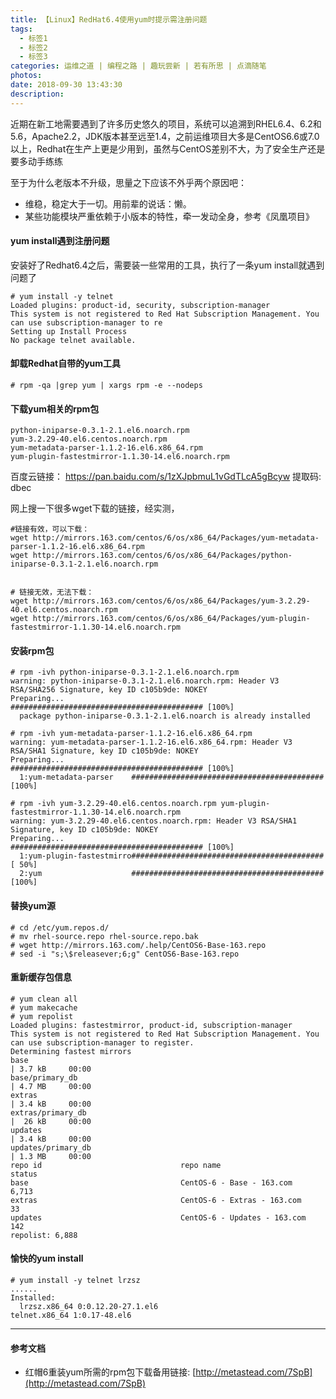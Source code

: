 ```yaml
---
title: 【Linux】RedHat6.4使用yum时提示需注册问题
tags:
  - 标签1
  - 标签2
  - 标签3
categories: 运维之道 | 编程之路 | 趣玩尝新 | 若有所思 | 点滴随笔
photos: 
date: 2018-09-30 13:43:30
description:
---
```


近期在新工地需要遇到了许多历史悠久的项目，系统可以追溯到RHEL6.4、6.2和5.6，Apache2.2，JDK版本甚至远至1.4，之前运维项目大多是CentOS6.6或7.0以上，Redhat在生产上更是少用到，虽然与CentOS差别不大，为了安全生产还是要多动手练练

至于为什么老版本不升级，思量之下应该不外乎两个原因吧：

* 维稳，稳定大于一切。用前辈的说话：懒。
* 某些功能模块严重依赖于小版本的特性，牵一发动全身，参考《凤凰项目》

#### yum install遇到注册问题

安装好了Redhat6.4之后，需要装一些常用的工具，执行了一条yum install就遇到问题了

    # yum install -y telnet
    Loaded plugins: product-id, security, subscription-manager
    This system is not registered to Red Hat Subscription Management. You can use subscription-manager to re
    Setting up Install Process
    No package telnet available.

<!--more-->

#### 卸载Redhat自带的yum工具

    # rpm -qa |grep yum | xargs rpm -e --nodeps

#### 下载yum相关的rpm包

    python-iniparse-0.3.1-2.1.el6.noarch.rpm
    yum-3.2.29-40.el6.centos.noarch.rpm
    yum-metadata-parser-1.1.2-16.el6.x86_64.rpm
    yum-plugin-fastestmirror-1.1.30-14.el6.noarch.rpm


百度云链接： https://pan.baidu.com/s/1zXJpbmuL1vGdTLcA5gBcyw 提取码: dbec

网上搜一下很多wget下载的链接，经实测，

    #链接有效，可以下载：
    wget http://mirrors.163.com/centos/6/os/x86_64/Packages/yum-metadata-parser-1.1.2-16.el6.x86_64.rpm
    wget http://mirrors.163.com/centos/6/os/x86_64/Packages/python-iniparse-0.3.1-2.1.el6.noarch.rpm


    # 链接无效，无法下载：
    wget http://mirrors.163.com/centos/6/os/x86_64/Packages/yum-3.2.29-40.el6.centos.noarch.rpm
    wget http://mirrors.163.com/centos/6/os/x86_64/Packages/yum-plugin-fastestmirror-1.1.30-14.el6.noarch.rpm

#### 安装rpm包

    # rpm -ivh python-iniparse-0.3.1-2.1.el6.noarch.rpm 
    warning: python-iniparse-0.3.1-2.1.el6.noarch.rpm: Header V3 RSA/SHA256 Signature, key ID c105b9de: NOKEY
    Preparing...                ########################################### [100%]
      package python-iniparse-0.3.1-2.1.el6.noarch is already installed

    # rpm -ivh yum-metadata-parser-1.1.2-16.el6.x86_64.rpm 
    warning: yum-metadata-parser-1.1.2-16.el6.x86_64.rpm: Header V3 RSA/SHA1 Signature, key ID c105b9de: NOKEY
    Preparing...                ########################################### [100%]
      1:yum-metadata-parser    ########################################### [100%]

    # rpm -ivh yum-3.2.29-40.el6.centos.noarch.rpm yum-plugin-fastestmirror-1.1.30-14.el6.noarch.rpm 
    warning: yum-3.2.29-40.el6.centos.noarch.rpm: Header V3 RSA/SHA1 Signature, key ID c105b9de: NOKEY
    Preparing...                ########################################### [100%]
      1:yum-plugin-fastestmirro########################################### [ 50%]
      2:yum                    ########################################### [100%]

#### 替换yum源

    # cd /etc/yum.repos.d/
    # mv rhel-source.repo rhel-source.repo.bak
    # wget http://mirrors.163.com/.help/CentOS6-Base-163.repo
    # sed -i "s;\$releasever;6;g" CentOS6-Base-163.repo

#### 重新缓存包信息

    # yum clean all
    # yum makecache
    # yum repolist
    Loaded plugins: fastestmirror, product-id, subscription-manager
    This system is not registered to Red Hat Subscription Management. You can use subscription-manager to register.
    Determining fastest mirrors
    base                                                                            | 3.7 kB     00:00     
    base/primary_db                                                                 | 4.7 MB     00:00     
    extras                                                                          | 3.4 kB     00:00     
    extras/primary_db                                                               |  26 kB     00:00     
    updates                                                                         | 3.4 kB     00:00     
    updates/primary_db                                                              | 1.3 MB     00:00     
    repo id                               repo name                                                  status
    base                                  CentOS-6 - Base - 163.com                                  6,713
    extras                                CentOS-6 - Extras - 163.com                                   33
    updates                               CentOS-6 - Updates - 163.com                                 142
    repolist: 6,888

#### 愉快的yum install

    # yum install -y telnet lrzsz
    ......
    Installed:
      lrzsz.x86_64 0:0.12.20-27.1.el6                                                                           telnet.x86_64 1:0.17-48.el6       

---

#### 参考文档

* 红帽6重装yum所需的rpm包下载备用链接: [http://metastead.com/7SpB](http://metastead.com/7SpB)
